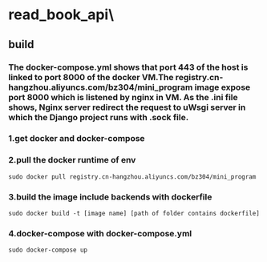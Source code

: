 # read_book_api\
## build
### The docker-compose.yml shows that port 443 of the host is linked to port 8000 of the docker VM.The registry.cn-hangzhou.aliyuncs.com/bz304/mini_program image expose port 8000 which is listened by nginx in VM. As the .ini file shows, Nginx server redirect the request to uWsgi server in which the Django project runs with .sock file.

### 1.get docker and docker-compose

### 2.pull the docker runtime of env
``` 
sudo docker pull registry.cn-hangzhou.aliyuncs.com/bz304/mini_program
```
### 3.build the image include backends with dockerfile
```
sudo docker build -t [image name] [path of folder contains dockerfile]
```

### 4.docker-compose with docker-compose.yml
```
sudo docker-compose up
```